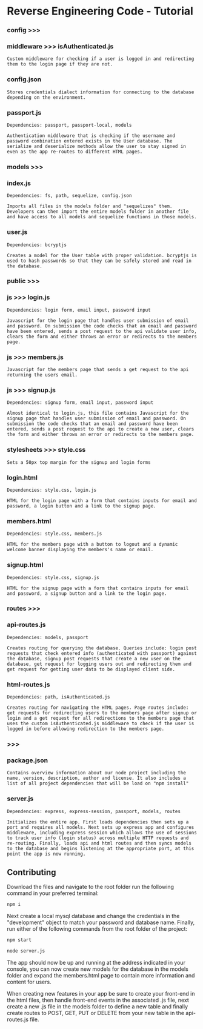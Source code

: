 # Reverse Engineering Code - Tutorial

### config >>>
### middleware >>> isAuthenticated.js
```
Custom middleware for checking if a user is logged in and redirecting them to the login page if they are not. 
```

### config.json
```
Stores credentials dialect information for connecting to the database depending on the environment.
```

### passport.js
```
Dependencies: passport, passport-local, models

Authentication middleware that is checking if the username and password combination entered exists in the User database. The serialize and deserialize methods allow the user to stay signed in even as the app re-routes to different HTML pages.
```

### models >>>
### index.js
```
Dependencies: fs, path, sequelize, config.json

Imports all files in the models folder and "sequelizes" them. Developers can then import the entire models folder in another file and have access to all models and sequelize functions in those models.
```

### user.js
```
Dependencies: bcryptjs

Creates a model for the User table with proper validation. bcryptjs is used to hash passwords so that they can be safely stored and read in the database.
```

### public >>>
### js >>> login.js
```
Dependencies: login form, email input, password input

Javascript for the login page that handles user submission of email and password. On submission the code checks that an email and password have been entered, sends a post request to the api validate user info, clears the form and either throws an error or redirects to the members page.
```

### js >>> members.js
```
Javascript for the members page that sends a get request to the api returning the users email.
```

### js >>> signup.js
```
Dependencies: signup form, email input, password input

Almost identical to login.js, this file contains Javascript for the signup page that handles user submission of email and password. On submission the code checks that an email and password have been entered, sends a post request to the api to create a new user, clears the form and either throws an error or redirects to the members page.
```

### stylesheets >>> style.css
```
Sets a 50px top margin for the signup and login forms
```

### login.html
```
Dependencies: style.css, login.js

HTML for the login page with a form that contains inputs for email and password, a login button and a link to the signup page.
```

### members.html
```
Dependencies: style.css, members.js

HTML for the members page with a button to logout and a dynamic welcome banner displaying the members's name or email.
```

### signup.html
```
Dependencies: style.css, signup.js

HTML for the signup page with a form that contains inputs for email and password, a signup button and a link to the login page.
```

### routes >>>
### api-routes.js
```
Dependencies: models, passport

Creates routing for querying the database. Queries include: login post requests that check entered info (authenticated with passport) against the database, signup post requests that create a new user on the database, get request for logging users out and redirecting them and get request for getting user data to be displayed client side.
```

### html-routes.js
```
Dependencies: path, isAuthenticated.js

Creates routing for navigating the HTML pages. Page routes include: get requests for redirecting users to the members page after signup or login and a get request for all redirections to the members page that uses the custom isAuthenticated.js middleware to check if the user is logged in before allowing redirection to the members page.
```

### >>>
### package.json
```
Contains overview information about our node project including the name, version, description, author and license. It also includes a list of all project dependencies that will be load on "npm install"
```

### server.js
```
Dependencies: express, express-session, passport, models, routes

Initializes the entire app. First loads dependencies then sets up a port and requires all models. Next sets up express app and configures middleware, including express session which allows the use of sessions to track user info (login status) across multiple HTTP requests and re-routing. Finally, loads api and html routes and then syncs models to the database and begins listening at the appropriate port, at this point the app is now running. 
```

## Contributing
Download the files and navigate to the root folder run the following command in your preferred terminal:
```sh
npm i
```
Next create a local mysql database and change the credentials in the "development" object to match your password and database name.
Finally, run either of the following commands from the root folder of the project:
```sh
npm start

node server.js
```
The app should now be up and running at the address indicated in your console, you can now create new models for the database in the models folder and expand the members.html page to contain more information and content for users. 

When creating new features in your app be sure to create your front-end in the html files, then handle front-end events in the associated .js file, next create a new .js file in the models folder to define a new table and finally create routes to POST, GET, PUT or DELETE from your new table in the api-routes.js file. 